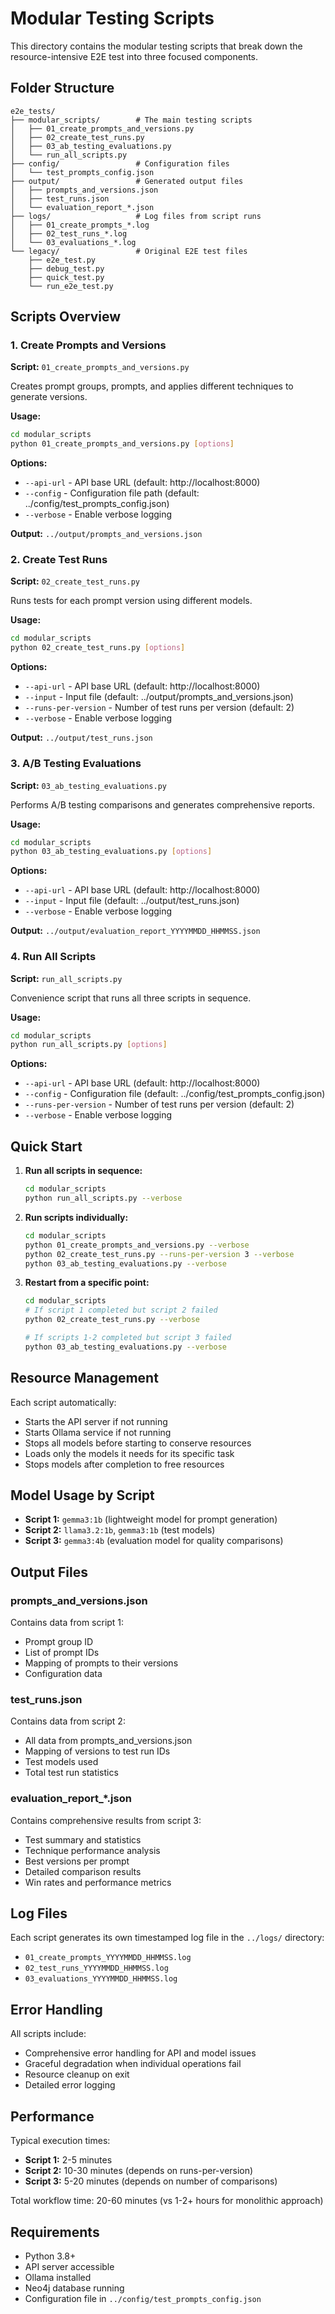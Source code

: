 # Modular Testing Scripts

This directory contains the modular testing scripts that break down the resource-intensive E2E test into three focused components.

## Folder Structure

```
e2e_tests/
├── modular_scripts/        # The main testing scripts
│   ├── 01_create_prompts_and_versions.py
│   ├── 02_create_test_runs.py
│   ├── 03_ab_testing_evaluations.py
│   └── run_all_scripts.py
├── config/                 # Configuration files
│   └── test_prompts_config.json
├── output/                 # Generated output files
│   ├── prompts_and_versions.json
│   ├── test_runs.json
│   └── evaluation_report_*.json
├── logs/                   # Log files from script runs
│   ├── 01_create_prompts_*.log
│   ├── 02_test_runs_*.log
│   └── 03_evaluations_*.log
└── legacy/                 # Original E2E test files
    ├── e2e_test.py
    ├── debug_test.py
    ├── quick_test.py
    └── run_e2e_test.py
```

## Scripts Overview

### 1. Create Prompts and Versions
**Script:** `01_create_prompts_and_versions.py`

Creates prompt groups, prompts, and applies different techniques to generate versions.

**Usage:**
```bash
cd modular_scripts
python 01_create_prompts_and_versions.py [options]
```

**Options:**
- `--api-url` - API base URL (default: http://localhost:8000)
- `--config` - Configuration file path (default: ../config/test_prompts_config.json)
- `--verbose` - Enable verbose logging

**Output:** `../output/prompts_and_versions.json`

### 2. Create Test Runs
**Script:** `02_create_test_runs.py`

Runs tests for each prompt version using different models.

**Usage:**
```bash
cd modular_scripts
python 02_create_test_runs.py [options]
```

**Options:**
- `--api-url` - API base URL (default: http://localhost:8000)
- `--input` - Input file (default: ../output/prompts_and_versions.json)
- `--runs-per-version` - Number of test runs per version (default: 2)
- `--verbose` - Enable verbose logging

**Output:** `../output/test_runs.json`

### 3. A/B Testing Evaluations
**Script:** `03_ab_testing_evaluations.py`

Performs A/B testing comparisons and generates comprehensive reports.

**Usage:**
```bash
cd modular_scripts
python 03_ab_testing_evaluations.py [options]
```

**Options:**
- `--api-url` - API base URL (default: http://localhost:8000)
- `--input` - Input file (default: ../output/test_runs.json)
- `--verbose` - Enable verbose logging

**Output:** `../output/evaluation_report_YYYYMMDD_HHMMSS.json`

### 4. Run All Scripts
**Script:** `run_all_scripts.py`

Convenience script that runs all three scripts in sequence.

**Usage:**
```bash
cd modular_scripts
python run_all_scripts.py [options]
```

**Options:**
- `--api-url` - API base URL (default: http://localhost:8000)
- `--config` - Configuration file (default: ../config/test_prompts_config.json)
- `--runs-per-version` - Number of test runs per version (default: 2)
- `--verbose` - Enable verbose logging

## Quick Start

1. **Run all scripts in sequence:**
   ```bash
   cd modular_scripts
   python run_all_scripts.py --verbose
   ```

2. **Run scripts individually:**
   ```bash
   cd modular_scripts
   python 01_create_prompts_and_versions.py --verbose
   python 02_create_test_runs.py --runs-per-version 3 --verbose
   python 03_ab_testing_evaluations.py --verbose
   ```

3. **Restart from a specific point:**
   ```bash
   cd modular_scripts
   # If script 1 completed but script 2 failed
   python 02_create_test_runs.py --verbose
   
   # If scripts 1-2 completed but script 3 failed
   python 03_ab_testing_evaluations.py --verbose
   ```

## Resource Management

Each script automatically:
- Starts the API server if not running
- Starts Ollama service if not running
- Stops all models before starting to conserve resources
- Loads only the models it needs for its specific task
- Stops models after completion to free resources

## Model Usage by Script

- **Script 1:** `gemma3:1b` (lightweight model for prompt generation)
- **Script 2:** `llama3.2:1b`, `gemma3:1b` (test models)
- **Script 3:** `gemma3:4b` (evaluation model for quality comparisons)

## Output Files

### prompts_and_versions.json
Contains data from script 1:
- Prompt group ID
- List of prompt IDs
- Mapping of prompts to their versions
- Configuration data

### test_runs.json
Contains data from script 2:
- All data from prompts_and_versions.json
- Mapping of versions to test run IDs
- Test models used
- Total test run statistics

### evaluation_report_*.json
Contains comprehensive results from script 3:
- Test summary and statistics
- Technique performance analysis
- Best versions per prompt
- Detailed comparison results
- Win rates and performance metrics

## Log Files

Each script generates its own timestamped log file in the `../logs/` directory:
- `01_create_prompts_YYYYMMDD_HHMMSS.log`
- `02_test_runs_YYYYMMDD_HHMMSS.log`
- `03_evaluations_YYYYMMDD_HHMMSS.log`

## Error Handling

All scripts include:
- Comprehensive error handling for API and model issues
- Graceful degradation when individual operations fail
- Resource cleanup on exit
- Detailed error logging

## Performance

Typical execution times:
- **Script 1:** 2-5 minutes
- **Script 2:** 10-30 minutes (depends on runs-per-version)
- **Script 3:** 5-20 minutes (depends on number of comparisons)

Total workflow time: 20-60 minutes (vs 1-2+ hours for monolithic approach)

## Requirements

- Python 3.8+
- API server accessible
- Ollama installed
- Neo4j database running
- Configuration file in `../config/test_prompts_config.json`
